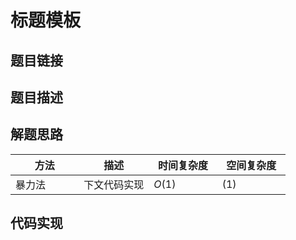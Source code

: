 
#  标题模板

## 题目链接

[]()

## 题目描述

## 解题思路
| <div style="width:70pt">方法</div>  |描述 |<div style="width:70pt">时间复杂度</div> |<div style="width:70pt">空间复杂度</div>|
|---|---|---|---|
|  暴力法 | 下文代码实现  | $O(1)$|$(1)$|



## 代码实现